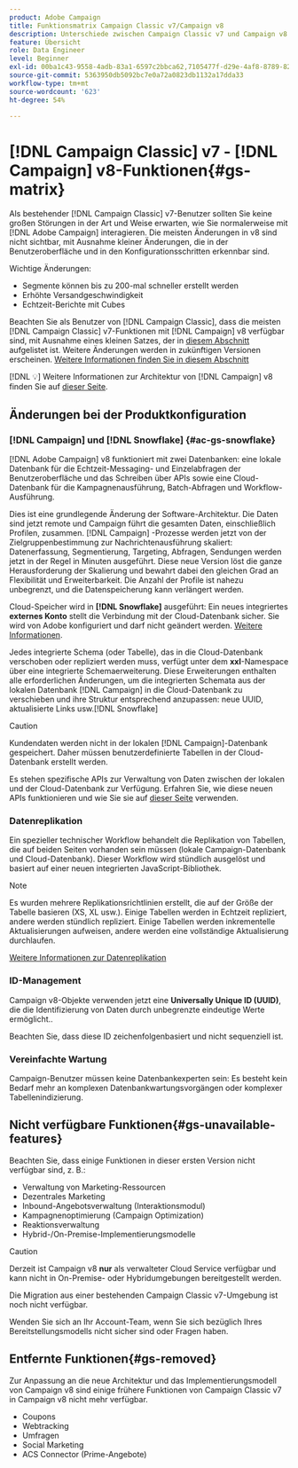 ```yaml
---
product: Adobe Campaign
title: Funktionsmatrix Campaign Classic v7/Campaign v8
description: Unterschiede zwischen Campaign Classic v7 und Campaign v8 verstehen
feature: Übersicht
role: Data Engineer
level: Beginner
exl-id: 00ba1c43-9558-4adb-83a1-6597c2bbca62,7105477f-d29e-4af8-8789-82b4459761b0
source-git-commit: 5363950db5092bc7e0a72a0823db1132a17dda33
workflow-type: tm+mt
source-wordcount: '623'
ht-degree: 54%

---
```


# [!DNL Campaign Classic] v7 -  [!DNL Campaign] v8-Funktionen{#gs-matrix}

Als bestehender [!DNL Campaign Classic] v7-Benutzer sollten Sie keine großen Störungen in der Art und Weise erwarten, wie Sie normalerweise mit [!DNL Adobe Campaign] interagieren. Die meisten Änderungen in v8 sind nicht sichtbar, mit Ausnahme kleiner Änderungen, die in der Benutzeroberfläche und in den Konfigurationsschritten erkennbar sind.

Wichtige Änderungen:

* Segmente können bis zu 200-mal schneller erstellt werden
* Erhöhte Versandgeschwindigkeit
* Echtzeit-Berichte mit Cubes

Beachten Sie als Benutzer von [!DNL Campaign Classic], dass die meisten [!DNL Campaign Classic] v7-Funktionen mit [!DNL Campaign] v8 verfügbar sind, mit Ausnahme eines kleinen Satzes, der in [diesem Abschnitt](#gs-removed) aufgelistet ist. Weitere Änderungen werden in zukünftigen Versionen erscheinen. [Weitere Informationen finden Sie in diesem Abschnitt](#gs-unavailable-features)

[!DNL :bulb:] Weitere Informationen zur Architektur von  [!DNL Campaign] v8 finden Sie auf  [dieser Seite](../dev/architecture.md).

## Änderungen bei der Produktkonfiguration

### [!DNL Campaign] und [!DNL Snowflake] {#ac-gs-snowflake}

[!DNL Adobe Campaign] v8 funktioniert mit zwei Datenbanken: eine lokale Datenbank für die Echtzeit-Messaging- und Einzelabfragen der Benutzeroberfläche und das Schreiben über APIs sowie eine Cloud-Datenbank für die Kampagnenausführung, Batch-Abfragen und Workflow-Ausführung.

Dies ist eine grundlegende Änderung der Software-Architektur. Die Daten sind jetzt remote und Campaign führt die gesamten Daten, einschließlich Profilen, zusammen. [!DNL Campaign] -Prozesse werden jetzt von der Zielgruppenbestimmung zur Nachrichtenausführung skaliert: Datenerfassung, Segmentierung, Targeting, Abfragen, Sendungen werden jetzt in der Regel in Minuten ausgeführt. Diese neue Version löst die ganze Herausforderung der Skalierung und bewahrt dabei den gleichen Grad an Flexibilität und Erweiterbarkeit. Die Anzahl der Profile ist nahezu unbegrenzt, und die Datenspeicherung kann verlängert werden.

Cloud-Speicher wird in **[!DNL Snowflake]** ausgeführt: Ein neues integriertes **externes Konto** stellt die Verbindung mit der Cloud-Datenbank sicher. Sie wird von Adobe konfiguriert und darf nicht geändert werden. [Weitere Informationen](../config/external-accounts.md).

Jedes integrierte Schema (oder Tabelle), das in die Cloud-Datenbank verschoben oder repliziert werden muss, verfügt unter dem **xxl**-Namespace über eine integrierte Schemaerweiterung. Diese Erweiterungen enthalten alle erforderlichen Änderungen, um die integrierten Schemata aus der lokalen Datenbank [!DNL Campaign] in die Cloud-Datenbank zu verschieben und ihre Struktur entsprechend anzupassen: neue UUID, aktualisierte Links usw.[!DNL Snowflake]

>[!CAUTION]
>
> Kundendaten werden nicht in der lokalen [!DNL Campaign]-Datenbank gespeichert. Daher müssen benutzerdefinierte Tabellen in der Cloud-Datenbank erstellt werden.


Es stehen spezifische APIs zur Verwaltung von Daten zwischen der lokalen und der Cloud-Datenbank zur Verfügung. Erfahren Sie, wie diese neuen APIs funktionieren und wie Sie sie auf [dieser Seite](../dev/new-apis.md) verwenden.

### Datenreplikation

Ein spezieller technischer Workflow behandelt die Replikation von Tabellen, die auf beiden Seiten vorhanden sein müssen (lokale Campaign-Datenbank und Cloud-Datenbank). Dieser Workflow wird stündlich ausgelöst und basiert auf einer neuen integrierten JavaScript-Bibliothek.

>[!NOTE]
>
> Es wurden mehrere Replikationsrichtlinien erstellt, die auf der Größe der Tabelle basieren (XS, XL usw.).
> Einige Tabellen werden in Echtzeit repliziert, andere werden stündlich repliziert. Einige Tabellen werden inkrementelle Aktualisierungen aufweisen, andere werden eine vollständige Aktualisierung durchlaufen.


[Weitere Informationen zur Datenreplikation](../config/replication.md)

### ID-Management

Campaign v8-Objekte verwenden jetzt eine **Universally Unique ID (UUID)**, die die Identifizierung von Daten durch unbegrenzte eindeutige Werte ermöglicht..

Beachten Sie, dass diese ID zeichenfolgenbasiert und nicht sequenziell ist.

### Vereinfachte Wartung

Campaign-Benutzer müssen keine Datenbankexperten sein: Es besteht kein Bedarf mehr an komplexen Datenbankwartungsvorgängen oder komplexer Tabellenindizierung.

## Nicht verfügbare Funktionen{#gs-unavailable-features}

Beachten Sie, dass einige Funktionen in dieser ersten Version nicht verfügbar sind, z. B.:

* Verwaltung von Marketing-Ressourcen
* Dezentrales Marketing
* Inbound-Angebotsverwaltung (Interaktionsmodul)
* Kampagnenoptimierung (Campaign Optimization)
* Reaktionsverwaltung
* Hybrid-/On-Premise-Implementierungsmodelle

>[!CAUTION]
>
>Derzeit ist Campaign v8 **nur** als verwalteter Cloud Service verfügbar und kann nicht in On-Premise- oder Hybridumgebungen bereitgestellt werden.
>
>Die Migration aus einer bestehenden Campaign Classic v7-Umgebung ist noch nicht verfügbar.
>
>Wenden Sie sich an Ihr Account-Team, wenn Sie sich bezüglich Ihres Bereitstellungsmodells nicht sicher sind oder Fragen haben.

## Entfernte Funktionen{#gs-removed}

Zur Anpassung an die neue Architektur und das Implementierungsmodell von Campaign v8 sind einige frühere Funktionen von Campaign Classic v7 in Campaign v8 nicht mehr verfügbar.

* Coupons
* Webtracking
* Umfragen
* Social Marketing
* ACS Connector (Prime-Angebote)

